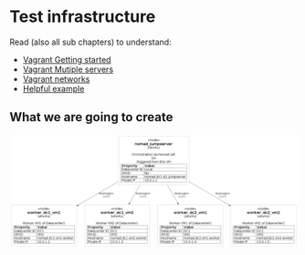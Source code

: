 # Test infrastructure

Read (also all sub chapters) to understand:
 * [Vagrant Getting started](https://learn.hashicorp.com/collections/vagrant/getting-started)
 * [Vagrant Mutiple servers](https://www.vagrantup.com/docs/multi-machine)
 * [Vagrant networks](https://www.vagrantup.com/docs/networking)
 * [Helpful example](https://manski.net/2016/09/vagrant-multi-machine-tutorial/)

 ## What we are going to create
![](../doc/diagrams/doc/vagrant_infrastructure/vagrant_infrastructure.png)
